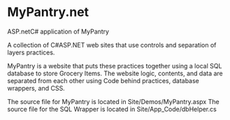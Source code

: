 # MyPantry.net
ASP.netC# application of MyPantry

A collection of C#ASP.NET web sites that use controls and separation of layers practices.

MyPantry is a website that puts these practices together using a local SQL database to store Grocery Items.
The website logic, contents, and data are separated from each other using Code behind practices, database wrappers, and CSS.

The source file for MyPantry is located in Site/Demos/MyPantry.aspx
The source file for the SQL Wrapper is located in Site/App_Code/dbHelper.cs


